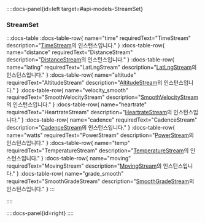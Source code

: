 ::::docs-panel{id=left target=#api-models-StreamSet}

### StreamSet

:::docs-table
:docs-table-row{
name="time"
requiredText="TimeStream"
description="<a href='/docs/reference/#api-models-TimeStream'>TimeStream</a>의 인스턴스입니다."
}
:docs-table-row{
name="distance"
requiredText="DistanceStream"
description="<a href='/docs/reference/#api-models-DistanceStream'>DistanceStream</a>의 인스턴스입니다."
}
:docs-table-row{
name="latlng"
requiredText="LatLngStream"
description="<a href='/docs/reference/#api-models-LatLngStream'>LatLngStream</a>의 인스턴스입니다."
}
:docs-table-row{
name="altitude"
requiredText="AltitudeStream"
description="<a href='/docs/reference/#api-models-AltitudeStream'>AltitudeStream</a>의 인스턴스입니다."
}
:docs-table-row{
name="velocity_smooth"
requiredText="SmoothVelocityStream"
description="<a href='/docs/reference/#api-models-SmoothVelocityStream'>SmoothVelocityStream</a>의 인스턴스입니다."
}
:docs-table-row{
name="heartrate"
requiredText="HeartrateStream"
description="<a href='/docs/reference/#api-models-HeartrateStream'>HeartrateStream</a>의 인스턴스입니다."
}
:docs-table-row{
name="cadence"
requiredText="CadenceStream"
description="<a href='/docs/reference/#api-models-CadenceStream'>CadenceStream</a>의 인스턴스입니다."
}
:docs-table-row{
name="watts"
requiredText="PowerStream"
description="<a href='/docs/reference/#api-models-PowerStream'>PowerStream</a>의 인스턴스입니다."
}
:docs-table-row{
name="temp"
requiredText="TemperatureStream"
description="<a href='/docs/reference/#api-models-TemperatureStream'>TemperatureStream</a>의 인스턴스입니다."
}
:docs-table-row{
name="moving"
requiredText="MovingStream"
description="<a href='/docs/reference/#api-models-MovingStream'>MovingStream</a>의 인스턴스입니다."
}
:docs-table-row{
name="grade_smooth"
requiredText="SmoothGradeStream"
description="<a href='/docs/reference/#api-models-SmoothGradeStream'>SmoothGradeStream</a>의 인스턴스입니다."
}
:::

::::

::::docs-panel{id=right}
::::
